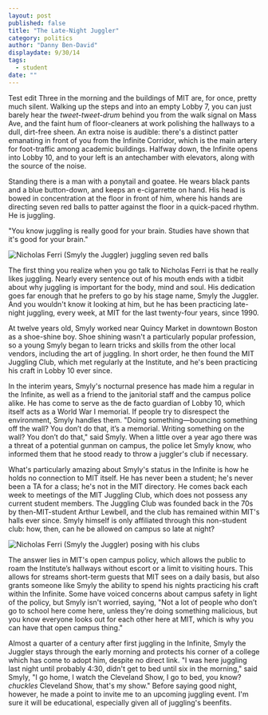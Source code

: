 ```yaml
---
layout: post
published: false
title: "The Late-Night Juggler"
category: politics
author: "Danny Ben-David"
displaydate: 9/30/14
tags: 
  - student
date: ""
---
```


Test edit 
Three in the morning and the buildings of MIT are, for once, pretty much silent. Walking up the steps and into an empty Lobby 7, you can just barely hear the _tweet-tweet-drum_ behind you from the walk signal on Mass Ave, and the faint hum of floor-cleaners at work polishing the hallways to a dull, dirt-free sheen. An extra noise is audible: there's a distinct patter emanating in front of you from the Infinite Corridor, which is the main artery for foot-traffic among academic buildings. Halfway down, the Infinite opens into Lobby 10, and to your left is an antechamber with elevators, along with the source of the noise. 

Standing there is a man with a ponytail and goatee. He wears black pants and a blue button-down, and keeps an e-cigarrette on hand. His head is bowed in concentration at the floor in front of him, where his hands are directing seven red balls to patter against the floor in a quick-paced rhythm. He is juggling.

"You know juggling is really good for your brain. Studies have shown that it's good for your brain."

![Nicholas Ferri (Smyly the Juggler) juggling seven red balls](http://i.imgur.com/owrrj34.png)

The first thing you realize when you go talk to Nicholas Ferri is that he really likes juggling. Nearly every sentence out of his mouth ends with a tidbit about why juggling is important for the body, mind and soul. His dedication goes far enough that he prefers to go by his stage name, Smyly the Juggler. And you wouldn't know it looking at him, but he has been practicing late-night juggling, every week, at MIT for the last twenty-four years, since 1990.

At twelve years old, Smyly worked near Quincy Market in downtown Boston as a shoe-shine boy. Shoe shining wasn't a particularly popular profession, so a young Smyly began to learn tricks and skills from the other local vendors, including the art of juggling. In short order, he then found the MIT Juggling Club, which met regularly at the Institute, and he's been practicing his craft in Lobby 10 ever since.

In the interim years, Smyly's nocturnal presence has made him a regular in the Infinite, as well as a friend to the janitorial staff and the campus police alike. He has come to serve as the de facto guardian of Lobby 10, which itself acts as a World War I memorial. If people try to disrespect the environment, Smyly handles them. "Doing something—bouncing something off the wall? You don’t do that, it’s a memorial. Writing something on the wall? You don’t do that," said Smyly. When a little over a year ago there was a threat of a potential gunman on campus, the police let Smyly know, who informed them that he stood ready to throw a juggler's club if necessary.

What's particularly amazing about Smyly's status in the Infinite is how he holds no connection to MIT itself. He has never been a student; he's never been a TA for a class; he's not in the MIT directory. He comes back each week to meetings of the MIT Juggling Club, which does not possess any current student members. The Juggling Club was founded back in the 70s by then-MIT-student Arthur Lewbell, and the club has remained within MIT's halls ever since. Smyly himself is only affiliated through this non-student club: how, then, can he be allowed on campus so late at night?

![Nicholas Ferri (Smyly the Juggler) posing with his clubs](http://i.imgur.com/6N8gO3a.png)

The answer lies in MIT's open campus policy, which allows the public to roam the Institute’s hallways without escort or a limit to visiting hours. This allows for streams short-term guests that MIT sees on a daily basis, but also grants someone like Smyly the ability to spend his nights practicing his craft within the Infinite. Some have voiced concerns about campus safety in light of the policy, but Smyly isn't worried, saying, "Not a lot of people who don’t go to school here come here, unless they’re doing something malicious, but you know everyone looks out for each other here at MIT, which is why you can have that open campus thing."

Almost a quarter of a century after first juggling in the Infinite, Smyly the Juggler stays through the early morning and protects his corner of a college which has come to adopt him, despite no direct link. "I was here juggling last night until probably 4:30, didn't get to bed until six in the morning," said Smyly, "I go home, I watch the Cleveland Show, I go to bed, you know? *chuckles* Cleveland Show, that's my show." Before saying good night, however, he made a point to invite me to an upcoming juggling event. I'm sure it will be educational, especially given all of juggling's beenfits.